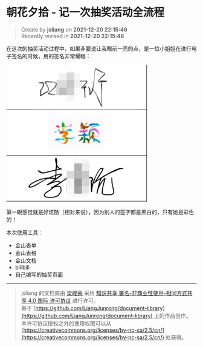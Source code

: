 朝花夕拾 - 记一次抽奖活动全流程
===

> Create by **jsliang** on **2021-12-20 22:15:46**  
> Recently revised in **2021-12-20 22:15:46**

在这次的抽奖活动过程中，如果非要说让我眼前一亮的点，是一位小姐姐在进行电子签名的时候，用的签名非常耀眼：

![图](./img/12-20-1.png)

第一眼感觉就是好炫酷（相对来说），因为别人的签字都是黑白的，只有她是彩色的！

本次使用工具：

* 金山表单
* 金山表格
* 金山文档
* bilibili
* 自己编写的抽奖页面

---

> jsliang 的文档库由 [梁峻荣](https://github.com/LiangJunrong) 采用 [知识共享 署名-非商业性使用-相同方式共享 4.0 国际 许可协议](http://creativecommons.org/licenses/by-nc-sa/4.0/) 进行许可。<br/>基于 [https://github.com/LiangJunrong/document-library](https://github.com/LiangJunrong/document-library) 上的作品创作。<br/>本许可协议授权之外的使用权限可以从 [https://creativecommons.org/licenses/by-nc-sa/2.5/cn/](https://creativecommons.org/licenses/by-nc-sa/2.5/cn/) 处获得。
